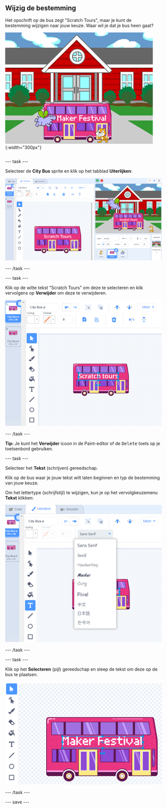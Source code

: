 ## Wijzig de bestemming

<div style="display: flex; flex-wrap: wrap">
<div style="flex-basis: 200px; flex-grow: 1; margin-right: 15px;">
Het opschrift op de bus zegt "Scratch Tours", maar je kunt de bestemming wijzigen naar jouw keuze. Waar wil je dat je bus heen gaat?  
</div>
<div>

![De bus met de tekst "Maker Festival".](images/maker-bus.png){:width="300px"}

</div>
</div>

--- task ---

Selecteer de **City Bus** sprite en klik op het tabblad **Uiterlijken**:

![Het uiterlijk in de Paint-editor.](images/costumes-bus-sprite-highlighted.png)

--- /task ---

--- task ---

Klik op de witte tekst "Scratch Tours" om deze te selecteren en klik vervolgens op **Verwijder** om deze te verwijderen.

![](images/bus-delete-text.png)

--- /task ---

**Tip:** Je kunt het **Verwijder** icoon in de Paint-editor of de <kbd>Delete</kbd> toets op je toetsenbord gebruiken.

--- task ---

Selecteer het **Tekst** (schrijven) gereedschap.

Klik op de bus waar je jouw tekst wilt laten beginnen en typ de bestemming van jouw keuze.

Om het lettertype (schrijfstijl) te wijzigen, kun je op het vervolgkeuzemenu **Tekst** klikken:

![Het menu 'Lettertype' geselecteerd bovenaan in het midden van de Paint-editor.](images/bus-text-font.png)

--- /task ---

--- task ---

Klik op het **Selecteren** (pijl) gereedschap en sleep de tekst om deze op de bus te plaatsen.

![](images/bus-destination-centered.png)

--- /task ---

--- save ---
